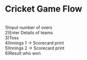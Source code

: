 # Cricket Game Flow

<br /> 1)Input number of overs
<br /> 2)Enter Details of teams
<br /> 3)Toss
<br /> 4)Innings 1 -> Scorecard print
<br /> 5)Innings 2 -> Scorecard print
<br /> 6)Result who won

